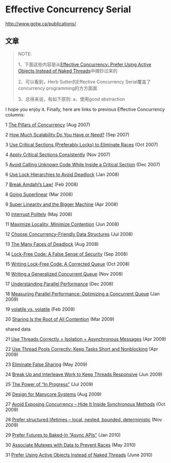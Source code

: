 # Effective Concurrency Serial

http://www.gotw.ca/publications/

## 文章

> NOTE: 
>
> 1、下面这些内容是从[Effective Concurrency: Prefer Using Active Objects Instead of Naked Threads](https://herbsutter.com/2010/07/12/effective-concurrency-prefer-using-active-objects-instead-of-naked-threads/)中摘抄过来的
>
> 2、可以看到，Herb Sutter的Effective Concurrency Serial覆盖了concurrency programming的方方面面
>
> 3、总得来说，有如下原则:
> a、使用good abstraction

I hope you enjoy it. Finally, here are links to previous Effective Concurrency columns: 

1 [The Pillars of Concurrency](http://www.ddj.com/hpc-high-performance-computing/200001985) (Aug 2007)

2 [How Much Scalability Do You Have or Need?](http://www.ddj.com/hpc-high-performance-computing/201202924) (Sep 2007)

3 [Use Critical Sections (Preferably Locks) to Eliminate Races](http://ddj.com/cpp/201804238) (Oct 2007)

4 [Apply Critical Sections Consistently](http://www.ddj.com/hpc-high-performance-computing/202401098) (Nov 2007)

5 [Avoid Calling Unknown Code While Inside a Critical Section](http://ddj.com/architect/202802983) (Dec 2007)

6 [Use Lock Hierarchies to Avoid Deadlock](http://www.ddj.com/hpc-high-performance-computing/204801163) (Jan 2008)

7 [Break Amdahl’s Law!](http://www.ddj.com/cpp/205900309) (Feb 2008)

8 [Going Superlinear](http://www.ddj.com/hpc-high-performance-computing/206100542) (Mar 2008)

9 [Super Linearity and the Bigger Machine](http://www.ddj.com/hpc-high-performance-computing/206903306) (Apr 2008)

10 [Interrupt Politely](http://ddj.com/architect/207100682) (May 2008)



11 [Maximize Locality, Minimize Contention](http://ddj.com/architect/208200273) (Jun 2008)



12 [Choose Concurrency-Friendly Data Structures](http://www.ddj.com/hpc-high-performance-computing/208801371) (Jul 2008)



13 [The Many Faces of Deadlock](http://www.ddj.com/hpc-high-performance-computing/209900973) (Aug 2008)



14 [Lock-Free Code: A False Sense of Security](http://www.ddj.com/cpp/210600279) (Sep 2008)



15 [Writing Lock-Free Code: A Corrected Queue](http://www.ddj.com/hpc-high-performance-computing/210604448) (Oct 2008)



16 [Writing a Generalized Concurrent Queue](http://www.ddj.com/cpp/211601363) (Nov 2008)



17 [Understanding Parallel Performance](http://www.ddj.com/cpp/211800538) (Dec 2008)



18 [Measuring Parallel Performance: Optimizing a Concurrent Queue](http://www.ddj.com/hpc-high-performance-computing/212201163) (Jan 2009)



19 [volatile vs. volatile](http://www.ddj.com/hpc-high-performance-computing/212701484) (Feb 2009)



20 [Sharing Is the Root of All Contention](http://www.ddj.com/go-parallel/article/showArticle.jhtml?articleID=214100002) (Mar 2009)

shared data

21 [Use Threads Correctly = Isolation + Asynchronous Messages](http://www.ddj.com/go-parallel/article/showArticle.jhtml?articleID=215900465) (Apr 2009)

22 [Use Thread Pools Correctly: Keep Tasks Short and Nonblocking](http://www.ddj.com/go-parallel/article/showArticle.jhtml?articleID=216500409) (Apr 2009)

23 [Eliminate False Sharing](http://www.ddj.com/go-parallel/article/showArticle.jhtml?articleID=217500206) (May 2009)

24 [Break Up and Interleave Work to Keep Threads Responsive](http://www.ddj.com/go-parallel/article/showArticle.jhtml?articleID=217801299) (Jun 2009)

25 [The Power of “In Progress”](http://www.ddj.com/go-parallel/article/showArticle.jhtml?articleID=218401447) (Jul 2009)

26 [Design for Manycore Systems](http://www.ddj.com/go-parallel/article/showArticle.jhtml?articleID=219200099) (Aug 2009)

27 [Avoid Exposing Concurrency – Hide It Inside Synchronous Methods](http://www.ddj.com/go-parallel/article/showArticle.jhtml?articleID=220600388) (Oct 2009)

28 [Prefer structured lifetimes – local, nested, bounded, deterministic](http://www.ddj.com/go-parallel/article/showArticle.jhtml?articleID=221601309) (Nov 2009)

29 [Prefer Futures to Baked-In “Async APIs”](http://www.ddj.com/go-parallel/article/showArticle.jhtml?articleID=222301165) (Jan 2010)

30 [Associate Mutexes with Data to Prevent Races](http://www.drdobbs.com/go-parallel/article/showArticle.jhtml?articleID=224701827) (May 2010)

31 [Prefer Using Active Objects Instead of Naked Threads](http://www.drdobbs.com/go-parallel/article/showArticle.jhtml;jsessionid=JM3XD1KM22SCRQE1GHPSKH4ATMY32JVN?articleID=225700095) (June 2010)